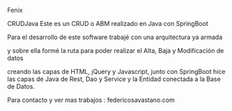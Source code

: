Fenix

CRUDJava
Este es un CRUD o ABM realizado en Java con SpringBoot

Para el desarrollo de este software trabajé con una arquitectura ya armada

y sobre ella formé la ruta para poder realizar el Alta, Baja y Modificación de datos

creando las capas de HTML, jQuery y Javascript, junto con SpringBoot hice las capas de Java de Rest, Dao y Service y la Entidad conectada a la Base de Datos.

Para contacto y ver mas trabajos : federicosavastano.com
